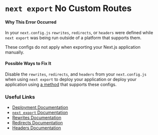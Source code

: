 # `next export` No Custom Routes

#### Why This Error Occurred

In your `next.config.js` `rewrites`, `redirects`, or `headers` were defined while `next export` was being run outside of a platform that supports them.

These configs do not apply when exporting your Next.js application manually.

#### Possible Ways to Fix It

Disable the `rewrites`, `redirects`, and `headers` from your `next.config.js` when using `next export` to deploy your application or deploy your application using [a method](https://nextjs.org/docs/deployment#vercel-recommended) that supports these configs.

### Useful Links

- [Deployment Documentation](https://nextjs.org/docs/deployment#vercel-recommended)
- [`next export` Documentation](https://nextjs.org/docs/advanced-features/static-html-export)
- [Rewrites Documentation](https://nextjs.org/docs/api-reference/next.config.js/rewrites)
- [Redirects Documentation](https://nextjs.org/docs/api-reference/next.config.js/redirects)
- [Headers Documentation](https://nextjs.org/docs/api-reference/next.config.js/headers)
